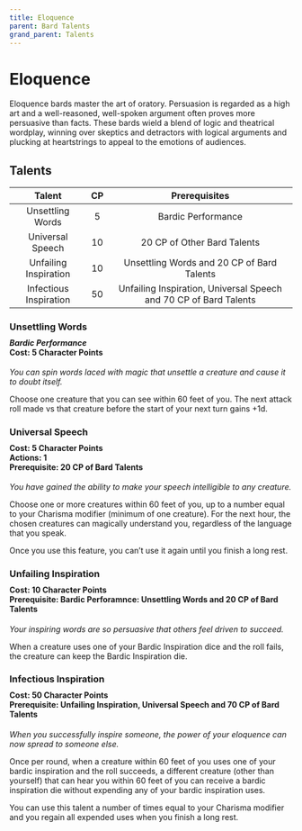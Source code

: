 ```yaml
---
title: Eloquence
parent: Bard Talents
grand_parent: Talents
---
```


# Eloquence
Eloquence bards master the art of oratory. Persuasion is regarded as a high art and a well-reasoned, well-spoken argument often proves more persuasive than facts. These bards wield a blend of logic and theatrical wordplay, winning over skeptics and detractors with logical arguments and plucking at heartstrings to appeal to the emotions of audiences.

## Talents

| Talent | CP | Prerequisites |
|:------:|:--:|:-------------:|
| Unsettling Words       | 5  | Bardic Performance |
| Universal Speech       | 10 | 20 CP of Other Bard Talents |
| Unfailing Inspiration  | 10 | Unsettling Words and 20 CP of Bard Talents |
| Infectious Inspiration | 50 | Unfailing Inspiration, Universal Speech and 70 CP of Bard Talents |

### Unsettling Words

<div style="margin-top:-10px;"></div>

#### *Bardic Performance*<br>**Cost:** 5 Character Points
*You can spin words laced with magic that unsettle a creature and cause it to doubt itself.*

Choose one creature that you can see within 60 feet of you. The next attack roll made vs that creature before the start of your next turn gains +1d.

### Universal Speech

<div style="margin-top:-10px;"></div>

#### **Cost:** 5 Character Points<br>**Actions:** 1<br>**Prerequisite:** 20 CP of Bard Talents
*You have gained the ability to make your speech intelligible to any creature.*

Choose one or more creatures within 60 feet of you, up to a number equal to your Charisma modifier (minimum of one creature). For the next hour, the chosen creatures can magically understand you, regardless of the language that you speak.

Once you use this feature, you can’t use it again until you finish a long rest.

### Unfailing Inspiration

<div style="margin-top:-10px;"></div>

#### **Cost:** 10 Character Points<br>**Prerequisite:** Bardic Perforamnce: Unsettling Words and 20 CP of Bard Talents
*Your inspiring words are so persuasive that others feel driven to succeed.*

When a creature uses one of your Bardic Inspiration dice and the roll fails, the creature can keep the Bardic Inspiration die.

### Infectious Inspiration

<div style="margin-top:-10px;"></div>

#### **Cost:** 50 Character Points<br>**Prerequisite:** Unfailing Inspiration, Universal Speech and 70 CP of Bard Talents
*When you successfully inspire someone, the power of your eloquence can now spread to someone else.*

Once per round, when a creature within 60 feet of you uses one of your bardic inspiration and the roll succeeds, a different creature (other than yourself) that can hear you within 60 feet of you can receive a bardic inspiration die without expending any of your bardic inspiration uses.

You can use this talent a number of times equal to your Charisma modifier and you regain all expended uses when you finish a long rest.
